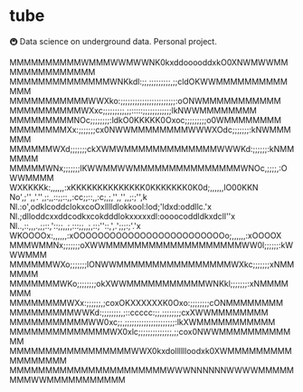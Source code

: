 # tube
🚇 Data science on underground data. Personal project.

MMMMMMMMMMWMMMWWMWWNK0kxddooooddxkO0XNWMWWMMMMMMMMMMMMMM
MMMMMMMMMMMMMMWNKkdl:;;,;;;;;;;;;,;;cldOKWWMMMMMMMMMMMMM
MMMMMMMMMMMWWXko:;;;;;;;;;;;;;;;;;;;;;;;:oONWMMMMMMMMMMM
MMMMMMMMMMWXxc;;;;;;;;;,;;:::::;;;;;;;;;;;;lkNWWMMMMMMMM
MMMMMMMMMNOc;;;;;;;;:ldkO0KKKKK0Oxoc;;;;;;;;;o0WMMMMMMMM
MMMMMMMMXx:;;;;;;;cx0NWWMMMMMMMMWWWXOdc;;;;;;;:kNWMMMMMM
MMMMMMWXd;;;;;;;ckXWMWMMMMMMMMMMMMMWWWKd:;;;;;;:kNMMMMMM
MMMMMWNx;;;;;;;lKWWMMWWMMMMMMMMMMMMMMMWNOc,;;;;,:OWWMMMM
WXKKKKk:,,,,,,:xKKKKKKKKKKKKKK0KKKKKKK0K0d;,,,,,,lO00KKN
No',;'',,'.'',;:,,::;;::,,:cc;;::,,:c;,;,'',,'',,;:;'',k
Nl.:o',odklcoddclokxcoOxlllldlokkool:lod;'ldxd:oddllc.'x
Nl.;dlloddcxxddcodkxcokdddlokxxxxxdl:oooocoddldkxdcll''x
Nl..,::,,,.,;;::,'::;;,,;,:::;;,,;,::;''::,',.';;;:;'.'x
WKOOOOx:,,,,,,:xOOOOOOOOOOOOOOOOOOOOOOOOOo;,,,,,,:xOOOOX
MMMWMMNx;;;;;;;oXWWMMMMMMMMMMMMMMMMMMMWW0l;;;;;;:kWWWMMM
MMMMMMWXo;;;;;;;lONWWMMMMMMMMMMMMMMMMWXkc;;;;;;;xNMMMMMM
MMMMMMMWKo;;;;;;;;okXWWMMMMMMMMMMMWNKkl;;;;;;;:xNMMMMMMM
MMMMMMMMWXx:;;;;;;,;coxOKXXXXXXK0Oxo:;;;;;;;;cONMMMMMMMM
MMMMMMMMMWWKd:;;;;;;;;,;::ccccc:;;,;;;;;;;;cxXWWMMMMMMMM
MMMMMMMMMMMWW0xc;;,;;;;;;;;;;;;;;;;;;;;;:lkXWMMMMMMMMMMM
MMMMMMMMMMMMMMWX0xlc;;;;;;;;;;;;;;,;;cox0NWWMMMMMMMMMMMM
MMMMMMMMMMMMMMMMMWWX0kxdolllllloodxk0XWMMMMMMMMMMMMMMMMM
MMMMMMMMMMMMMMMMMMMMMMWWWNNNNNNWWWWMMMMMMMMWWMMMMMMMMMMM